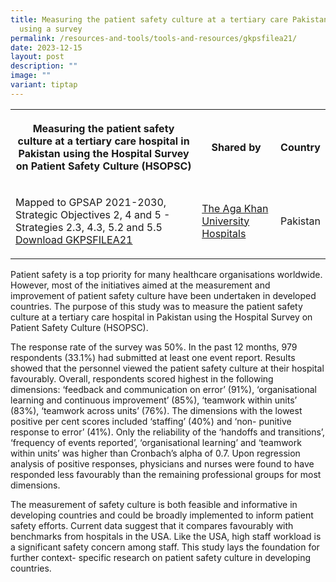 ```yaml
---
title: Measuring the patient safety culture at a tertiary care Pakistan hospital
  using a survey
permalink: /resources-and-tools/tools-and-resources/gkpsfilea21/
date: 2023-12-15
layout: post
description: ""
image: ""
variant: tiptap
---
```

<table><tbody><tr><th rowspan="1" colspan="1"><p>Measuring the patient safety culture at a tertiary care hospital in Pakistan using the Hospital Survey on Patient Safety Culture (HSOPSC)</p></th><th rowspan="1" colspan="1"><p>Shared by</p></th><th rowspan="1" colspan="1"><p>Country</p></th></tr><tr><td rowspan="1" colspan="1"><p>Mapped to GPSAP 2021-2030, Strategic Objectives 2, 4 and 5 - Strategies 2.3, 4.3, 5.2 and 5.5 <a href="/files/gkpsfilea21_measuring_the_patient_safety_culture_at_a_tertiary_hospital_in_pakistan.pdf" rel="noopener noreferrer nofollow" target="_blank">Download GKPSFILEA21</a></p></td><td rowspan="1" colspan="1"><p><a href="https://hospitals.aku.edu/Pages/default.aspx" rel="noopener noreferrer nofollow" target="_blank">The Aga Khan University Hospitals</a></p></td><td rowspan="1" colspan="1"><p>Pakistan</p></td></tr></tbody></table><p>Patient safety is a top priority for many healthcare organisations worldwide. However, most of the initiatives aimed at the measurement and improvement of patient safety culture have been undertaken in developed countries. The purpose of this study was to measure the patient safety culture at a tertiary care hospital in Pakistan using the Hospital Survey on Patient Safety Culture (HSOPSC).</p><p>The response rate of the survey was 50%. In the past 12 months, 979 respondents (33.1%) had submitted at least one event report. Results showed that the personnel viewed the patient safety culture at their hospital favourably. Overall, respondents scored highest in the following dimensions: ‘feedback and communication on error’ (91%), ‘organisational learning and continuous improvement’ (85%), ‘teamwork within units’ (83%), ‘teamwork across units’ (76%). The dimensions with the lowest positive per cent scores included ‘staffing’ (40%) and ‘non- punitive response to error’ (41%). Only the reliability of the ‘handoffs and transitions’, ‘frequency of events reported’, ‘organisational learning’ and ‘teamwork within units’ was higher than Cronbach’s alpha of 0.7. Upon regression analysis of positive responses, physicians and nurses were found to have responded less favourably than the remaining professional groups for most dimensions.</p><p>The measurement of safety culture is both feasible and informative in developing countries and could be broadly implemented to inform patient safety efforts. Current data suggest that it compares favourably with benchmarks from hospitals in the USA. Like the USA, high staff workload is a significant safety concern among staff. This study lays the foundation for further context- specific research on patient safety culture in developing countries.</p>